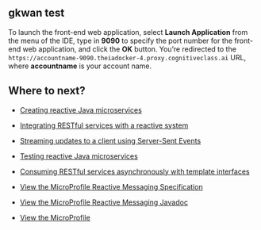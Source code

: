 ## gkwan test

To launch the front-end web application, 
select **Launch Application** from the menu of the IDE, type in **9090** to specify the port number for the front-end web application, 
and click the **OK** button. You’re redirected to the `https://accountname-9090.theiadocker-4.proxy.cognitiveclass.ai` URL, 
where **accountname** is your account name.

## Where to next? 

- [Creating reactive Java microservices](https://openliberty.io/guides/microprofile-reactive-messaging.html)
- [Integrating RESTful services with a reactive system](https://openliberty.io/guides/microprofile-reactive-messaging-rest.html)
- [Streaming updates to a client using Server-Sent Events](https://openliberty.io/guides/reactive-messaging-sse.html)
- [Testing reactive Java microservices](https://openliberty.io/guides/reactive-service-testing.html)
- [Consuming RESTful services asynchronously with template interfaces](https://openliberty.io/guides/microprofile-rest-client-async.html)
- [View the MicroProfile Reactive Messaging Specification](https://download.eclipse.org/microprofile/microprofile-reactive-messaging-1.0/microprofile-reactive-messaging-spec.html)

- [View the MicroProfile Reactive Messaging Javadoc](https://download.eclipse.org/microprofile/microprofile-reactive-messaging-1.0/apidocs/)

- [View the MicroProfile](https://openliberty.io/docs/latest/microprofile.html)
